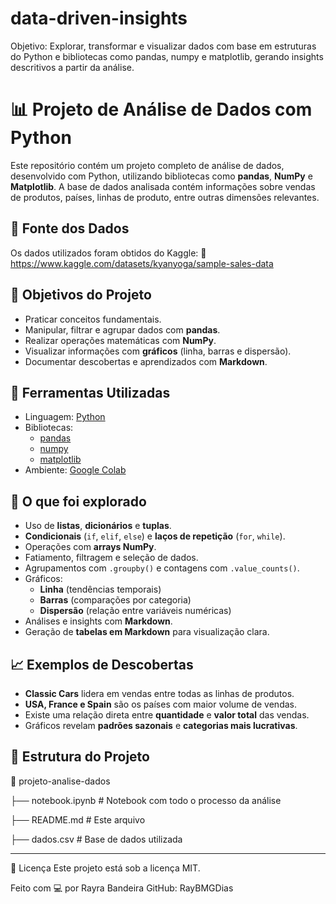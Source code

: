 # data-driven-insights
Objetivo: Explorar, transformar e visualizar dados com base em estruturas do Python e bibliotecas como pandas, numpy e matplotlib, gerando insights descritivos a partir da análise.

# 📊 Projeto de Análise de Dados com Python

Este repositório contém um projeto completo de análise de dados, desenvolvido com Python, utilizando bibliotecas como **pandas**, **NumPy** e **Matplotlib**. A base de dados analisada contém informações sobre vendas de produtos, países, linhas de produto, entre outras dimensões relevantes.

## 📁 Fonte dos Dados
Os dados utilizados foram obtidos do Kaggle:
🔗 https://www.kaggle.com/datasets/kyanyoga/sample-sales-data

## 🚀 Objetivos do Projeto

- Praticar conceitos fundamentais.
- Manipular, filtrar e agrupar dados com **pandas**.
- Realizar operações matemáticas com **NumPy**.
- Visualizar informações com **gráficos** (linha, barras e dispersão).
- Documentar descobertas e aprendizados com **Markdown**.

## 🧰 Ferramentas Utilizadas

- Linguagem: [Python](https://www.python.org/)
- Bibliotecas:
  - [pandas](https://pandas.pydata.org/)
  - [numpy](https://numpy.org/)
  - [matplotlib](https://matplotlib.org/)
- Ambiente: [Google Colab](https://colab.research.google.com/)

## 🧠 O que foi explorado

- Uso de **listas**, **dicionários** e **tuplas**.
- **Condicionais** (`if`, `elif`, `else`) e **laços de repetição** (`for`, `while`).
- Operações com **arrays NumPy**.
- Fatiamento, filtragem e seleção de dados.
- Agrupamentos com `.groupby()` e contagens com `.value_counts()`.
- Gráficos:
  - **Linha** (tendências temporais)
  - **Barras** (comparações por categoria)
  - **Dispersão** (relação entre variáveis numéricas)
- Análises e insights com **Markdown**.
- Geração de **tabelas em Markdown** para visualização clara.

## 📈 Exemplos de Descobertas

- **Classic Cars** lidera em vendas entre todas as linhas de produtos.
- **USA, France e Spain** são os países com maior volume de vendas.
- Existe uma relação direta entre **quantidade** e **valor total** das vendas.
- Gráficos revelam **padrões sazonais** e **categorias mais lucrativas**.

## 📎 Estrutura do Projeto

📁 projeto-analise-dados

├── notebook.ipynb # Notebook com todo o processo da análise

├── README.md # Este arquivo

├── dados.csv # Base de dados utilizada

______________________________________________

📄 Licença
Este projeto está sob a licença MIT.

Feito com 💻 por Rayra Bandeira
GitHub: RayBMGDias

